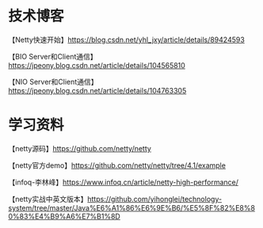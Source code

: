 # 技术博客

【Netty快速开始】https://blog.csdn.net/yhl_jxy/article/details/89424593

【BIO Server和Client通信】https://jpeony.blog.csdn.net/article/details/104565810

【NIO Server和Client通信】https://jpeony.blog.csdn.net/article/details/104763305

# 学习资料

【netty源码】https://github.com/netty/netty

【netty官方demo】https://github.com/netty/netty/tree/4.1/example

【infoq-李林峰】https://www.infoq.cn/article/netty-high-performance/

【netty实战中英文版本】https://github.com/yihonglei/technology-system/tree/master/Java%E6%A1%86%E6%9E%B6/%E5%8F%82%E8%80%83%E4%B9%A6%E7%B1%8D

